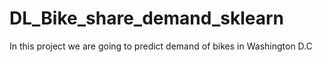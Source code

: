 # DL_Bike_share_demand_sklearn
In this project we are going to predict demand of bikes in Washington D.C
